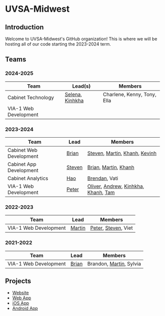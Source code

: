 # UVSA-Midwest

## Introduction

Welcome to UVSA-Midwest's GitHub organization! This is where we will be hosting all of our code starting the 2023-2024 term.

## Teams

### 2024-2025

| Team | Lead(s) | Members |
| ---- | --------- | ------------ |
| Cabinet Technology | [Selena](https://github.com/szheng14), [Kinhkha](https://github.com/KinhkhaTran) | Charlene, Kenny, Tony, Ella |
| VIA-1 Web Development | | |

### 2023-2024

| Team | Lead | Members |
| ---- | --------- | ------------ |
| Cabinet Web Development | [Brian](https://github.com/bnguyen99) | [Steven](https://github.com/xosnos), [Martin](https://github.com/martinnguyenn), [Khanh](https://github.com/khanh244), [Kevinh](https://github.com/KNEternity) |
| Cabinet App Development | [Steven](https://github.com/xosnos) | [Brian](https://github.com/bnguyen99), [Martin](https://github.com/martinnguyenn), [Khanh](https://github.com/khanh244) |
| Cabinet Analytics | [Hao](https://github.com/htran7-uw) | [Brendan](https://github.com/n-tourage), Vati |
| VIA-1 Web Development | [Peter](https://github.com/PCao2) | [Oliver](https://github.com/OlieWu), [Andrew](https://github.com/Yang-1926), [Kinhkha](https://github.com/KinhkhaTran), [Khanh](https://github.com/khanh244), [Tam](https://github.com/vincenttrin) |

### 2022-2023

| Team | Lead | Members |
| ---- | --------- | ------------ |
| VIA-1 Web Development | [Martin](https://github.com/martinnguyenn) | [Peter](https://github.com/PCao2), [Steven](https://github.com/xosnos), Viet |

### 2021-2022

| Team | Lead | Members |
| ---- | --------- | ------------ |
| VIA-1 Web Development | [Brian](https://github.com/bnguyen99) | Brandon, [Martin](https://github.com/martinnguyenn), Sylvia |

## Projects

- [Website](https://www.uvsamidwest.org/)
- [Web App](https://app.uvsamidwest.org/)
- [iOS App](https://apps.apple.com/us/app/uvsa-midwest/id6477414258)
- [Android App](https://play.google.com/store/apps/details?id=org.uvsamidwest.app)
